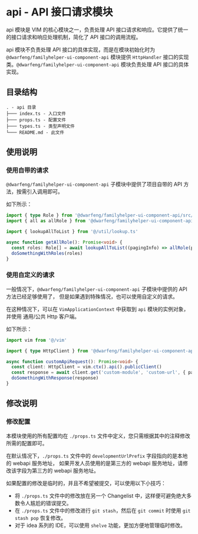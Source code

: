 # api - API 接口请求模块

api 模块是 VIM 的核心模块之一，负责处理 API 接口请求和响应。它提供了统一的接口请求和响应处理机制，简化了 API 接口的调用流程。

api 模块不负责处理 API 接口的具体实现，而是在模块初始化时为 `@dwarfeng/familyhelper-ui-component-api`
模块提供 `HttpHandler` 接口的实现类。`@dwarfeng/familyhelper-ui-component-api` 模块负责处理 API 接口的具体实现。

## 目录结构

```
. - api 目录
├─── index.ts - 入口文件
├─── props.ts - 配置文件
├─── types.ts - 类型声明文件
└─── README.md - 此文件
```

## 使用说明

### 使用自带的请求

`@dwarfeng/familyhelper-ui-component-api` 子模块中提供了项目自带的 API 方法，按需引入调用即可。

如下所示：

```typescript
import { type Role } from '@dwarfeng/familyhelper-ui-component-api/src/api/system/role.ts'
import { all as allRole } from '@dwarfeng/familyhelper-ui-component-api/src/api/system/role.ts'

import { lookupAllToList } from '@/util/lookup.ts'

async function getAllRole(): Promise<void> {
  const roles: Role[] = await lookupAllToList((pagingInfo) => allRole(pagingInfo))
  doSomethingWithRoles(roles)
}
```

### 使用自定义的请求

一般情况下，`@dwarfeng/familyhelper-ui-component-api` 子模块中提供的 API 方法已经足够使用了，
但是如果遇到特殊情况，也可以使用自定义的请求。

在这种情况下，可以在 `VimApplicationContext` 中获取到 `api` 模块的实例对象，并使用 通用/公共 Http 客户端。

如下所示：

```typescript
import vim from '@/vim'

import { type HttpClient } from '@dwarfeng/familyhelper-ui-component-api/src/util/http.ts'

async function customApiRequest(): Promise<void> {
  const client: HttpClient = vim.ctx().api().publicClient()
  const response = await client.get('custom-module', 'custom-url', { param1: 'value1' }, 'json')
  doSomethingWithResponse(response)
}
```

## 修改说明

### 修改配置

本模块使用的所有配置均在 `./props.ts` 文件中定义，您只需根据其中的注释修改所需的配置即可。

在默认情况下，`./props.ts` 文件中的 `developmentUrlPrefix` 字段指向的是本地的 webapi 服务地址，
如果开发人员使用的是第三方的 webapi 服务地址，请修改该字段为第三方的 webapi 服务地址。

如果配置的修改是临时的，并且不希望被提交，可以使用以下小技巧：

- 将 `./props.ts` 文件中的修改放在另一个 Changelist 中，这样便可避免绝大多数令人尴尬的错误提交。
- 在 `./props.ts` 文件中的修改进行 `git stash`，然后在 `git commit` 时使用 `git stash pop` 恢复修改。
- 对于 idea 系列的 IDE，可以使用 `shelve` 功能，更加方便地管理临时修改。
